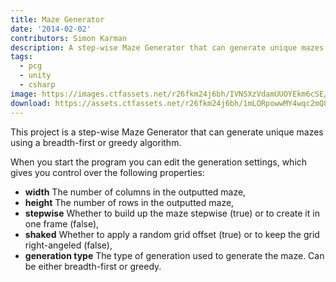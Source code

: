 ```yaml
---
title: Maze Generator
date: '2014-02-02'
contributors: Simon Karman
description: A step-wise Maze Generator that can generate unique mazes using a breadth-first or greedy algorithm.
tags:
  - pcg
  - unity
  - csharp
image: https://images.ctfassets.net/r26fkm24j6bh/IVNSXzVdamUUOYEkm6cSE/463eaa1838e601758a9cadcb9951754b/maze.png
download: https://assets.ctfassets.net/r26fkm24j6bh/1mLORpowwMY4wqc2mQ8Mg2/ec6e2c609cb3f33b424a5e877b26e3d8/MazeGenerator.zip
---
```


This project is a step-wise Maze Generator that can generate unique mazes using a breadth-first or greedy algorithm.

When you start the program you can edit the generation settings, which gives you control over the following properties:
- __width__ The number of columns in the outputted maze,
- __height__ The number of rows in the outputted maze,
- __stepwise__ Whether to build up the maze stepwise (true) or to create it in one frame (false),
- __shaked__ Whether to apply a random grid offset (true) or to keep the grid right-angeled (false),
- __generation type__ The type of generation used to generate the maze. Can be either breadth-first or greedy.
